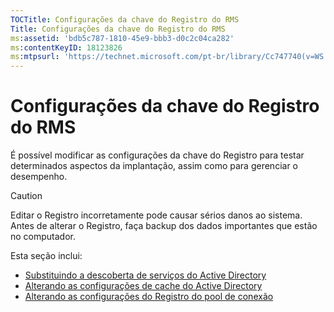 ```yaml
---
TOCTitle: Configurações da chave do Registro do RMS
Title: Configurações da chave do Registro do RMS
ms:assetid: 'bdb5c787-1810-45e9-bbb3-d0c2c04ca282'
ms:contentKeyID: 18123826
ms:mtpsurl: 'https://technet.microsoft.com/pt-br/library/Cc747740(v=WS.10)'
---
```


Configurações da chave do Registro do RMS
=========================================

É possível modificar as configurações da chave do Registro para testar determinados aspectos da implantação, assim como para gerenciar o desempenho.

> [!Caution]  
> Editar o Registro incorretamente pode causar sérios danos ao sistema. Antes de alterar o Registro, faça backup dos dados importantes que estão no computador.

Esta seção inclui:

-   [Substituindo a descoberta de serviços do Active Directory](https://technet.microsoft.com/9d97e7fb-5b05-4853-ad7b-6cc82b9729f0)
-   [Alterando as configurações de cache do Active Directory](https://technet.microsoft.com/8789a7a5-2065-4fae-9104-e0a70f1f2fb6)
-   [Alterando as configurações do Registro do pool de conexão](https://technet.microsoft.com/c61d91db-a1ad-4ca5-a492-015da629afbc)
